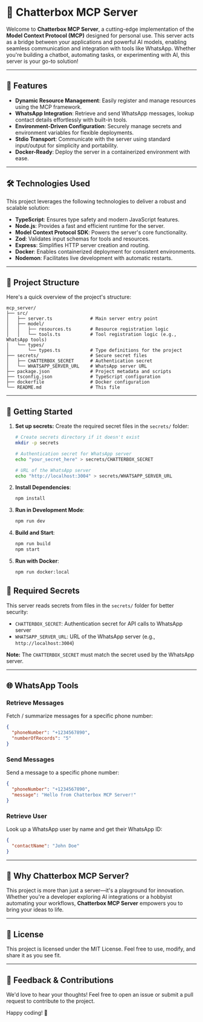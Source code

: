 # 🚀 Chatterbox MCP Server

Welcome to **Chatterbox MCP Server**, a cutting-edge implementation of the **Model Context Protocol (MCP)** designed for personal use. This server acts as a bridge between your applications and powerful AI models, enabling seamless communication and integration with tools like WhatsApp. Whether you're building a chatbot, automating tasks, or experimenting with AI, this server is your go-to solution!

---

## 🌟 Features

- **Dynamic Resource Management**: Easily register and manage resources using the MCP framework.
- **WhatsApp Integration**: Retrieve and send WhatsApp messages, lookup contact details effortlessly with built-in tools.
- **Environment-Driven Configuration**: Securely manage secrets and environment variables for flexible deployments.
- **Stdio Transport**: Communicate with the server using standard input/output for simplicity and portability.
- **Docker-Ready**: Deploy the server in a containerized environment with ease.

---

## 🛠️ Technologies Used

This project leverages the following technologies to deliver a robust and scalable solution:

- **TypeScript**: Ensures type safety and modern JavaScript features.
- **Node.js**: Provides a fast and efficient runtime for the server.
- **Model Context Protocol SDK**: Powers the server's core functionality.
- **Zod**: Validates input schemas for tools and resources.
- **Express**: Simplifies HTTP server creation and routing.
- **Docker**: Enables containerized deployment for consistent environments.
- **Nodemon**: Facilitates live development with automatic restarts.

---

## 📂 Project Structure

Here's a quick overview of the project's structure:

```
mcp_server/
├── src/
│   ├── server.ts              # Main server entry point
│   ├── model/
│   │   ├── resources.ts       # Resource registration logic
│   │   └── tools.ts           # Tool registration logic (e.g., WhatsApp tools)
│   └── types/
│       └── types.ts           # Type definitions for the project
├── secrets/                   # Secure secret files
│   ├── CHATTERBOX_SECRET      # Authentication secret
│   └── WHATSAPP_SERVER_URL    # WhatsApp server URL
├── package.json               # Project metadata and scripts
├── tsconfig.json              # TypeScript configuration
├── dockerfile                 # Docker configuration
└── README.md                  # This file
```

---

## 🚀 Getting Started

1. **Set up secrets:**
   Create the required secret files in the `secrets/` folder:
   ```bash
   # Create secrets directory if it doesn't exist
   mkdir -p secrets
   
   # Authentication secret for WhatsApp server
   echo "your_secret_here" > secrets/CHATTERBOX_SECRET
   
   # URL of the WhatsApp server
   echo "http://localhost:3004" > secrets/WHATSAPP_SERVER_URL
   ```

2. **Install Dependencies**:
   ```bash
   npm install
   ```

3. **Run in Development Mode**:
   ```bash
   npm run dev
   ```

4. **Build and Start**:
   ```bash
   npm run build
   npm start
   ```

5. **Run with Docker**:
   ```bash
   npm run docker:local
   ```

## 🔑 Required Secrets

This server reads secrets from files in the `secrets/` folder for better security:

- `CHATTERBOX_SECRET`: Authentication secret for API calls to WhatsApp server
- `WHATSAPP_SERVER_URL`: URL of the WhatsApp server (e.g., `http://localhost:3004`)

**Note:** The `CHATTERBOX_SECRET` must match the secret used by the WhatsApp server.

---

## 🌐 WhatsApp Tools

### Retrieve Messages
Fetch / summarize messages for a specific phone number:
```json
{
  "phoneNumber": "+1234567890",
  "numberOfRecords": "5"
}
```

### Send Messages
Send a message to a specific phone number:
```json
{
  "phoneNumber": "+1234567890",
  "message": "Hello from Chatterbox MCP Server!"
}
```

### Retrieve User
Look up a WhatsApp user by name and get their WhatsApp ID:
```json
{
  "contactName": "John Doe"
}
```

---

## 🤖 Why Chatterbox MCP Server?

This project is more than just a server—it's a playground for innovation. Whether you're a developer exploring AI integrations or a hobbyist automating your workflows, **Chatterbox MCP Server** empowers you to bring your ideas to life.

---

## 📜 License

This project is licensed under the MIT License. Feel free to use, modify, and share it as you see fit.

---

## 💬 Feedback & Contributions

We'd love to hear your thoughts! Feel free to open an issue or submit a pull request to contribute to the project.

Happy coding! 🎉
